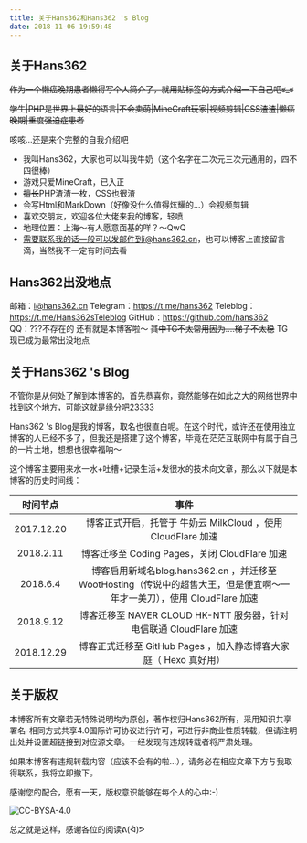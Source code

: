 ```yaml
---
title: 关于Hans362和Hans362 's Blog
date: 2018-11-06 19:59:48
---
```

## 关于Hans362 ##

~~作为一个懒癌晚期患者懒得写个人简介了，就用贴标签的方式介绍一下自己吧ಠ_ಠ~~

~~学生|PHP是世界上最好的语言|不会卖萌|MineCraft玩家|视频剪辑|CSS渣渣|懒癌晚期|重度强迫症患者~~

咳咳...还是来个完整的自我介绍吧

 - 我叫Hans362，大家也可以叫我牛奶（这个名字在二次元三次元通用的，四不四很棒）
 - 游戏只爱MineCraft，已入正
 - ~~擅长~~PHP渣渣一枚，CSS也很渣
 - 会写Html和MarkDown（好像没什么值得炫耀的...）会视频剪辑
 - 喜欢交朋友，欢迎各位大佬来我的博客，轻喷
 - 地理位置：上海～有人愿意面基的咩？～QwQ
 - 需要联系我的话一般可以发邮件到i@hans362.cn，也可以博客上直接留言滴，当然我不一定有时间去看

## Hans362出没地点 ##

邮箱：i@hans362.cn
Telegram：https://t.me/hans362
Teleblog：https://t.me/Hans362sTeleblog
GitHub：https://github.com/hans362
QQ：???不存在的
还有就是本博客啦～
~~其中TG不太常用因为....梯子不太稳~~
TG 现已成为最常出没地点

## 关于Hans362 's Blog ##

不管你是从何处了解到本博客的，首先恭喜你，竟然能够在如此之大的网络世界中找到这个地方，可能这就是缘分吧23333

Hans362 's Blog是我的博客，取名也很直白呢。在这个时代，或许还在使用独立博客的人已经不多了，但我还是搭建了这个博客，毕竟在茫茫互联网中有属于自己的一片土地，想想也很幸福呐～

这个博客主要用来水一水+吐槽+记录生活+发很水的技术向文章，那么以下就是本博客的历史时间线：

| 时间节点 | 事件 |
| :---: | :---:|
| 2017.12.20 | 博客正式开启，托管于 牛奶云 MilkCloud ，使用 CloudFlare 加速 |
| 2018.2.11  | 博客迁移至 Coding Pages，关闭 CloudFlare 加速 |
| 2018.6.4   | 博客启用新域名blog.hans362.cn ，并迁移至 WootHosting（传说中的超售大王，但是便宜啊～一年才一美刀），使用 CloudFlare 加速 |
| 2018.9.12  | 博客迁移至 NAVER CLOUD HK-NTT 服务器，针对电信联通 CloudFlare 加速 |
| 2018.12.29 | 博客正式迁移至 GitHub Pages ，加入静态博客大家庭（ Hexo 真好用）|

## 关于版权 ##

本博客所有文章若无特殊说明均为原创，著作权归Hans362所有，采用知识共享署名-相同方式共享4.0国际许可协议进行许可，可进行非商业性质转载，但请注明出处并设置超链接到对应源文章。一经发现有违规转载者将严肃处理。

如果本博客有违规转载内容（应该不会有的啦...），请务必在相应文章下方与我取得联系，我将立即撤下。

感谢您的配合，愿有一天，版权意识能够在每个人的心中:-)

![CC-BYSA-4.0][1]

总之就是这样，感谢各位的阅读ᕕ(ᐛ)ᕗ


  [1]: https://licensebuttons.net/l/by-nc-sa/4.0/88x31.png 
